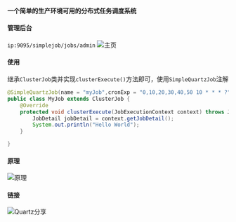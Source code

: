 #### 一个简单的生产环境可用的分布式任务调度系统
#### 管理后台
`ip:9095/simplejob/jobs/admin`
![主页](http://ol76akva4.bkt.clouddn.com/jobserver.png)

#### 使用
继承`ClusterJob`类并实现`clusterExecute()`方法即可，使用`SimpleQuartzJob`注解
```Java
@SimpleQuartzJob(name = "myJob",cronExp = "0,10,20,30,40,50 10 * * * ?")
public class MyJob extends ClusterJob {
    @Override
    protected void clusterExecute(JobExecutionContext context) throws JobExecutionException {
        JobDetail jobDetail = context.getJobDetail();
        System.out.println("Hello World");
    }

}
```

#### 原理
![原理](http://ol76akva4.bkt.clouddn.com/AmJobServer.png)
 
#### 链接
![Quartz分享](http://beautyboss.farbox.com/post/dts/quartzfen-xiang)